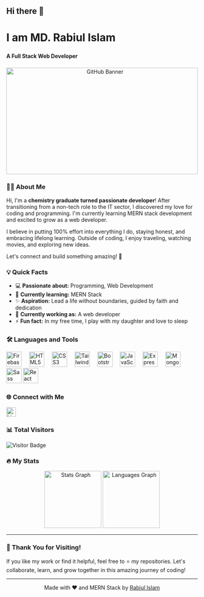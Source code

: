 ## Hi there 👋  
<h1 align="left">I am MD. Rabiul Islam</h1>  

###  

<h4 align="left">A Full Stack Web Developer</h4>  

###  

<div align="center">  
  <img height="280" width="100%" src="https://i.ibb.co.com/2kMZxC8/github-banner.jpg" alt="GitHub Banner" />  
</div>  

###  

### 👩‍💻 About Me  

Hi, I'm a **chemistry graduate turned passionate developer**! After transitioning from a non-tech role to the IT sector, I discovered my love for coding and programming. I'm currently learning MERN stack development and excited to grow as a web developer.  

I believe in putting 100% effort into everything I do, staying honest, and embracing lifelong learning. Outside of coding, I enjoy traveling, watching movies, and exploring new ideas.  

Let's connect and build something amazing! 🚀  

###  

### 💡 Quick Facts  

- 💻 **Passionate about:** Programming, Web Development  
- 🌱 **Currently learning:** MERN Stack  
- ✨ **Aspiration:** Lead a life without boundaries, guided by faith and dedication  
- 🔭 **Currently working as:** A web developer  
- ⚡ **Fun fact:** In my free time, I play with my daughter and love to sleep  

###  

### 🛠 Languages and Tools  

<div align="left">  
  <img src="https://cdn.jsdelivr.net/gh/devicons/devicon/icons/firebase/firebase-plain-wordmark.svg" height="40" alt="Firebase" />  
  <img width="12" />  
  <img src="https://cdn.jsdelivr.net/gh/devicons/devicon/icons/html5/html5-original.svg" height="40" alt="HTML5" />  
  <img width="12" />  
  <img src="https://cdn.jsdelivr.net/gh/devicons/devicon/icons/css3/css3-original.svg" height="40" alt="CSS3" />  
  <img width="12" />  
  <img src="https://cdn.jsdelivr.net/gh/devicons/devicon/icons/tailwindcss/tailwindcss-original-wordmark.svg" height="40" alt="TailwindCSS" />  
  <img width="12" />  
  <img src="https://cdn.jsdelivr.net/gh/devicons/devicon/icons/bootstrap/bootstrap-original.svg" height="40" alt="Bootstrap" />  
  <img width="12" />  
  <img src="https://cdn.jsdelivr.net/gh/devicons/devicon/icons/javascript/javascript-original.svg" height="40" alt="JavaScript" />  
  <img width="12" />  
  <img src="https://cdn.jsdelivr.net/gh/devicons/devicon/icons/express/express-original.svg" height="40" alt="Express.js" />  
  <img width="12" />  
  <img src="https://cdn.jsdelivr.net/gh/devicons/devicon/icons/mongodb/mongodb-original.svg" height="40" alt="MongoDB" />  
  <img width="12" />  
  <img src="https://cdn.jsdelivr.net/gh/devicons/devicon/icons/sass/sass-original.svg" height="40" alt="Sass" /> 
   <img src="https://cdn.jsdelivr.net/gh/devicons/devicon/icons/react/react-original.svg" height="40" alt="React" />
</div>  

###  

### 🌐 Connect with Me  

<div align="left">  
  <a href="https://www.linkedin.com/in/designerrabiul22/" target="_blank">  
    <img src="https://img.shields.io/static/v1?message=LinkedIn&logo=linkedin&label=&color=0077B5&logoColor=white&labelColor=&style=for-the-badge" height="25" alt="LinkedIn" />  
  </a>  
</div>  

###  

### 📊 Total Visitors  

<div align="left">  
  <img src="https://visitor-badge.laobi.icu/badge?page_id=Rabiul-idb.Rabiul-idb&" alt="Visitor Badge" />  
</div>  

###  

### 🔥 My Stats  

<div align="center">  
  <img src="https://github-readme-stats.vercel.app/api?username=Rabiul-idb&hide_title=false&hide_rank=false&show_icons=true&include_all_commits=true&count_private=true&disable_animations=false&theme=dracula&locale=en&hide_border=false&order=1" height="150" alt="Stats Graph" />  
  <img src="https://github-readme-stats.vercel.app/api/top-langs?username=Rabiul-idb&locale=en&hide_title=false&layout=compact&card_width=320&langs_count=5&theme=dracula&hide_border=false&order=2" height="150" alt="Languages Graph" />  
</div>  

---

### 🙏 Thank You for Visiting!  

If you like my work or find it helpful, feel free to ⭐ my repositories. Let's collaborate, learn, and grow together in this amazing journey of coding!  

---

<p align="center">Made with ❤️ and MERN Stack by <a href="https://github.com/Rabiul-idb" target="_blank">Rabiul Islam</a></p>




<!--
**Rabiul-idb/Rabiul-idb** is a ✨ _special_ ✨ repository because its `README.md` (this file) appears on your GitHub profile.

Here are some ideas to get you started:

- 🔭 I’m currently working on ...
- 🌱 I’m currently learning ...
- 👯 I’m looking to collaborate on ...
- 🤔 I’m looking for help with ...
- 💬 Ask me about ...
- 📫 How to reach me: ...
- 😄 Pronouns: ...
- ⚡ Fun fact: ...
-->
